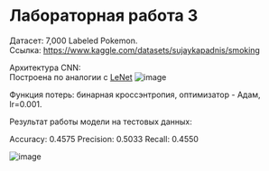 # Лабораторная работа 3

Датасет: 7,000 Labeled Pokemon.  
Ссылка: https://www.kaggle.com/datasets/sujaykapadnis/smoking

Архитектура CNN:  
Построена по аналогии с [LeNet](https://arxiv.org/abs/2301.04275)
![image](https://github.com/user-attachments/assets/066f4bf4-c6be-4c56-aeeb-6e201888b9c3)
  
Функция потерь: бинарная кроссэнтропия, оптимизатор - Адам, lr=0.001.  

Результат работы модели на тестовых данных:

Accuracy: 0.4575
Precision: 0.5033
Recall: 0.4550

![image](https://github.com/user-attachments/assets/e3697ffd-4ab1-4468-aa01-74fa43289fbf)

